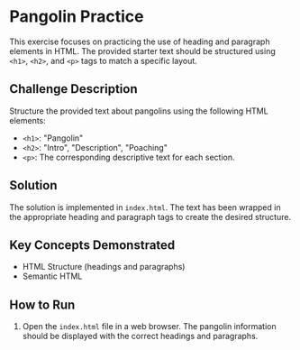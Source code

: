 # Pangolin Practice

This exercise focuses on practicing the use of heading and paragraph elements in HTML.  The provided starter text should be structured using `<h1>`, `<h2>`, and `<p>` tags to match a specific layout.

## Challenge Description

Structure the provided text about pangolins using the following HTML elements:

*   `<h1>`:  "Pangolin"
*   `<h2>`:  "Intro", "Description", "Poaching"
*   `<p>`:  The corresponding descriptive text for each section.

## Solution

The solution is implemented in `index.html`. The text has been wrapped in the appropriate heading and paragraph tags to create the desired structure.

## Key Concepts Demonstrated

*   HTML Structure (headings and paragraphs)
*   Semantic HTML

## How to Run

1.  Open the `index.html` file in a web browser. The pangolin information should be displayed with the correct headings and paragraphs.